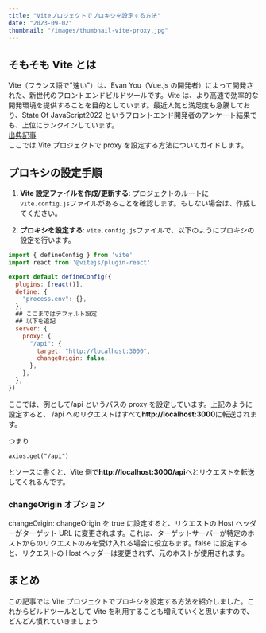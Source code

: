 ```yaml
---
title: "Viteプロジェクトでプロキシを設定する方法"
date: "2023-09-02"
thumbnail: "/images/thumbnail-vite-proxy.jpg"
---
```


## そもそも Vite とは

Vite（フランス語で"速い"）は、Evan You（Vue.js の開発者）によって開発された、新世代のフロントエンドビルドツールです。Vite は、より高速で効率的な開発環境を提供することを目的としています。最近人気と満足度も急騰しており、State Of JavaScript2022 というフロントエンド開発者のアンケート結果でも、上位にランクインしています。  
[出典記事](https://2022.stateofjs.com/en-US/libraries/build-tools/)  
ここでは Vite プロジェクトで proxy を設定する方法についてガイドします。

## プロキシの設定手順

1. **Vite 設定ファイルを作成/更新する**: プロジェクトのルートに`vite.config.js`ファイルがあることを確認します。もしない場合は、作成してください。

2. **プロキシを設定する**: `vite.config.js`ファイルで、以下のようにプロキシの設定を行います。

```javascript
import { defineConfig } from 'vite'
import react from '@vitejs/plugin-react'

export default defineConfig({
  plugins: [react()],
  define: {
    "process.env": {},
  },
  ## ここまではデフォルト設定
  ## 以下を追記
  server: {
    proxy: {
      "/api": {
        target: "http://localhost:3000",
        changeOrigin: false,
      },
    },
  },
})
```

ここでは、例として/api というパスの proxy を設定しています。上記のように設定すると、
/api へのリクエストはすべて**http://localhost:3000**に転送されます。

つまり

```
axios.get("/api")
```

とソースに書くと、Vite 側で**http://localhost:3000/api**へとリクエストを転送してくれるんです。

### changeOrigin オプション

changeOrigin: changeOrigin を true に設定すると、リクエストの Host ヘッダーがターゲット URL に変更されます。これは、ターゲットサーバーが特定のホストからのリクエストのみを受け入れる場合に役立ちます。false に設定すると、リクエストの Host ヘッダーは変更されず、元のホストが使用されます。

## まとめ

この記事では Vite プロジェクトでプロキシを設定する方法を紹介しました。これからビルドツールとして Vite を利用することも増えていくと思いますので、どんどん慣れていきましょう
